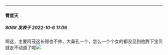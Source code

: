 

*****

####  霄度天  
##### 806#       发表于 2022-10-6 11:06

啊这，主要阿茂这长得也不帅，大鼻孔一个，怎么一个个女的都没见到他胯下宝贝就走不动道了呢<img src="https://static.saraba1st.com/image/smiley/face2017/067.png" referrerpolicy="no-referrer">

